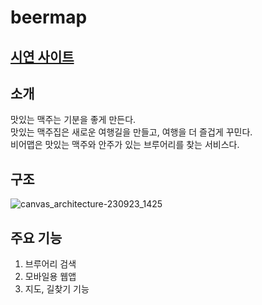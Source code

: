 # beermap
 
## [시연 사이트](https://beermap.vercel.app/)

## 소개

맛있는 맥주는 기분을 좋게 만든다.  
맛있는 맥주집은 새로운 여행길을 만들고, 여행을 더 즐겁게 꾸민다.  
비어맵은 맛있는 맥주와 안주가 있는 브루어리를 찾는 서비스다.  

## 구조

![canvas_architecture-230923_1425](https://github.com/hamelln/beermap-client/assets/39308313/11ac5c64-4fa9-4b64-9176-bd6e1d5fa24f)

## 주요 기능

1. 브루어리 검색
2. 모바일용 웹앱
3. 지도, 길찾기 기능
